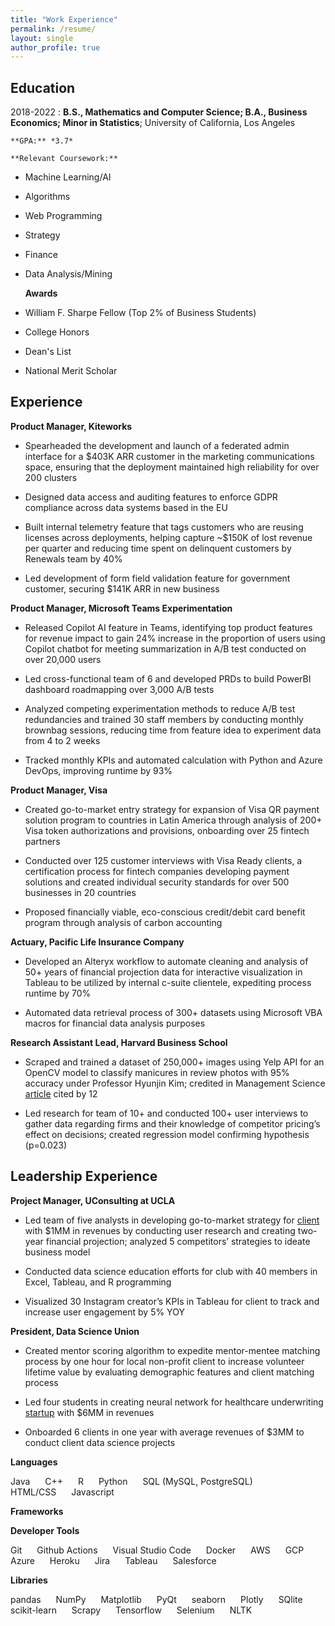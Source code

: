 ```yaml
---
title: "Work Experience"
permalink: /resume/
layout: single
author_profile: true
---
```


Education
---------

2018-2022 
:   **B.S., Mathematics and Computer Science; B.A., Business Economics; Minor in Statistics**; University of California, Los Angeles 

    **GPA:** *3.7*
    
    **Relevant Coursework:** 
* Machine Learning/AI
* Algorithms
* Web Programming
* Strategy
* Finance
* Data Analysis/Mining

    **Awards**
* William F. Sharpe Fellow (Top 2% of Business Students)
* College Honors
* Dean's List
* National Merit Scholar

Experience
----------

**Product Manager, Kiteworks**

* Spearheaded the development and launch of a federated admin interface for a $403K ARR customer in the marketing communications space, ensuring that the deployment maintained high reliability for over 200 clusters

* Designed data access and auditing features to enforce GDPR compliance across data systems based in the EU

* Built internal telemetry feature that tags customers who are reusing licenses across deployments, helping capture ~$150K of lost revenue per quarter and reducing time spent on delinquent customers by Renewals team by 40%

* Led development of form field validation feature for government customer, securing $141K ARR in new business

**Product Manager, Microsoft Teams Experimentation**

* Released Copilot AI feature in Teams, identifying top product features for revenue impact to gain 24% increase in the proportion of users using Copilot chatbot for meeting summarization in A/B test conducted on over 20,000 users

* Led cross-functional team of 6 and developed PRDs to build PowerBI dashboard roadmapping over 3,000 A/B tests

* Analyzed competing experimentation methods to reduce A/B test redundancies and trained 30 staff members by conducting monthly brownbag sessions, reducing time from feature idea to experiment data from 4 to 2 weeks

* Tracked monthly KPIs and automated calculation with Python and Azure DevOps, improving runtime by 93%

**Product Manager, Visa**

* Created go-to-market entry strategy for expansion of Visa QR payment solution program to countries in Latin America through analysis of 200+ Visa token authorizations and provisions, onboarding over 25 fintech partners

* Conducted over 125 customer interviews with Visa Ready clients, a certification process for fintech companies developing payment solutions and created individual security standards for over 500 businesses in 20 countries

* Proposed financially viable, eco-conscious credit/debit card benefit program through analysis of carbon accounting

**Actuary, Pacific Life Insurance Company**

* Developed an Alteryx workflow to automate cleaning and analysis of 50+ years of financial projection data for interactive visualization in Tableau to be utilized by internal c-suite clientele, expediting process runtime by 70%

* Automated data retrieval process of 300+ datasets using Microsoft VBA macros for financial data analysis purposes

**Research Assistant Lead, Harvard Business School**

* Scraped and trained a dataset of 250,000+ images using Yelp API for an OpenCV model to classify manicures in review photos with 95% accuracy under Professor Hyunjin Kim; credited in Management Science [article](https://papers.kimhyunjin.com/Kim_CompetitorInfo.pdf) cited by 12

* Led research for team of 10+ and conducted 100+ user interviews to gather data regarding firms and their knowledge of competitor pricing’s effect on decisions; created regression model confirming hypothesis (p=0.023)

Leadership Experience
----------

**Project Manager, UConsulting at UCLA**

* Led team of five analysts in developing go-to-market strategy for [client](https://www.pickupmusic.com/home-v4-2) with $1MM in revenues by conducting user research and creating two-year financial projection; analyzed 5 competitors’ strategies to ideate business model

* Conducted data science education efforts for club with 40 members in Excel, Tableau, and R programming

* Visualized 30 Instagram creator’s KPIs in Tableau for client to track and increase user engagement by 5% YOY

**President, Data Science Union**

* Created mentor scoring algorithm to expedite mentor-mentee matching process by one hour for local non-profit client to increase volunteer lifetime value by evaluating demographic features and client matching process

* Led four students in creating neural network for healthcare underwriting [startup](https://fedo.ai/) with $6MM in revenues

* Onboarded 6 clients in one year with average revenues of $3MM to conduct client data science projects

**Languages**
<ul style="display: inline; list-style-type: disc; padding: 0; margin: 0;">
  <li style="display: inline; margin-right: 20px;">Java</li>
  <li style="display: inline; margin-right: 20px;">C++</li>
  <li style="display: inline; margin-right: 20px;">R</li>
  <li style="display: inline; margin-right: 20px;">Python</li>
  <li style="display: inline; margin-right: 20px;">SQL (MySQL, PostgreSQL)</li>
  <li style="display: inline; margin-right: 20px;">HTML/CSS</li>
  <li style="display: inline; margin-right: 20px;">Javascript</li>
</ul>

**Frameworks**

**Developer Tools**
<ul style="display: inline; list-style-type: disc; padding: 0; margin: 0; list-style-type: disc">
  <li style="display: inline; margin-right: 20px;">Git</li>
  <li style="display: inline; margin-right: 20px;">Github Actions</li>
  <li style="display: inline; margin-right: 20px;">Visual Studio Code</li>
  <li style="display: inline; margin-right: 20px;">Docker</li>
  <li style="display: inline; margin-right: 20px;">AWS</li>
  <li style="display: inline; margin-right: 20px;">GCP</li>
  <li style="display: inline; margin-right: 20px;">Azure</li>
  <li style="display: inline; margin-right: 20px;">Heroku</li>
  <li style="display: inline; margin-right: 20px;">Jira</li>
  <li style="display: inline; margin-right: 20px;">Tableau</li>
  <li style="display: inline; margin-right: 20px;">Salesforce</li>
</ul>

**Libraries**
<ul style="display: inline; list-style-type: disc; padding: 0; margin: 0;">
  <li style="display: inline; margin-right: 20px;">pandas</li>
  <li style="display: inline; margin-right: 20px;">NumPy</li>
  <li style="display: inline; margin-right: 20px;">Matplotlib</li>
  <li style="display: inline; margin-right: 20px;">PyQt</li>
  <li style="display: inline; margin-right: 20px;">seaborn</li>
  <li style="display: inline; margin-right: 20px;">Plotly</li>
  <li style="display: inline; margin-right: 20px;">SQlite</li>
  <li style="display: inline; margin-right: 20px;">scikit-learn</li>
  <li style="display: inline; margin-right: 20px;">Scrapy</li>
  <li style="display: inline; margin-right: 20px;">Tensorflow</li>
  <li style="display: inline; margin-right: 20px;">Selenium</li>
  <li style="display: inline; margin-right: 20px;">NLTK</li>
</ul>